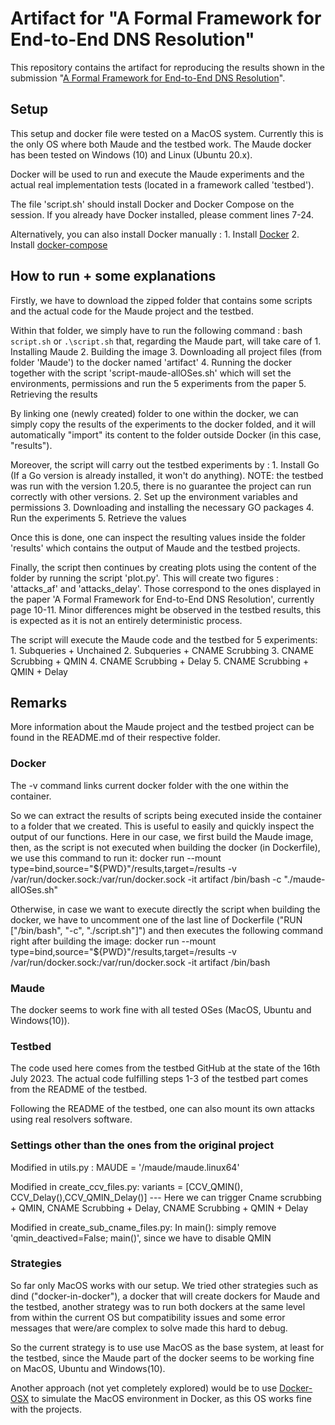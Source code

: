 # Artifact for "A Formal Framework for End-to-End DNS Resolution"

This repository contains the artifact for reproducing the results shown in the submission "[A Formal Framework for End-to-End DNS Resolution](https://github.com/siliunobi/DNS-Maude/blob/main/sigcomm23-paper683-submission.pdf)".

## Setup

This setup and docker file were tested on a MacOS system. Currently this is the only OS where both Maude and the testbed work.
The Maude docker has been tested on Windows (10) and Linux (Ubuntu 20.x).

Docker will be used to run and execute the Maude experiments and the actual real implementation tests (located in a framework called 'testbed').

The file 'script.sh' should install Docker and Docker Compose on the session. If you already have Docker installed, please comment lines 7-24.

Alternatively, you can also install Docker manually :
	1. Install [Docker](https://docs.docker.com/get-docker/)
	2. Install [docker-compose](https://docs.docker.com/compose/install/linux/)
	
	
	
## How to run + some explanations
Firstly, we have to download the zipped folder that contains some scripts and the actual code for the Maude project and the testbed.

Within that folder, we simply have to run the following command : bash `script.sh` or `.\script.sh` that, regarding the Maude part, will take care of 
	1. Installing Maude
	2. Building the image
	3. Downloading all project files (from folder 'Maude') to the docker named 'artifact'
	4. Running the docker together with the script 'script-maude-allOSes.sh' which will set the environments, permissions and run the 5 experiments from the paper
	5. Retrieving the results
	
By linking one (newly created) folder to one within the docker, we can simply copy the results of the experiments to the docker folded, and it will automatically "import" its content to the folder outside Docker (in this case, "results").
	
Moreover, the script will carry out the testbed experiments by :
	1. Install Go (If a Go version is already installed, it won't do anything). NOTE: the testbed was run with the version 1.20.5, there is no guarantee the project can run correctly with other versions.
	2. Set up the environment variables and permissions
	3. Downloading and installing the necessary GO packages 
	4. Run the experiments
	5. Retrieve the values
	
Once this is done, one can inspect the resulting values inside the folder 'results' which contains the output of Maude and the testbed projects.

Finally, the script then continues by creating plots using the content of the folder by running the script 'plot.py'.
This will create two figures : 'attacks_af' and 'attacks_delay'.
Those correspond to the ones displayed in the paper 'A Formal Framework for End-to-End DNS Resolution', currently page 10-11.
Minor differences might be observed in the testbed results, this is expected as it is not an entirely deterministic process.


The script will execute the Maude code and the testbed for 5 experiments: 
	1. Subqueries + Unchained
	2. Subqueries + CNAME Scrubbing
	3. CNAME Scrubbing + QMIN
	4. CNAME Scrubbing + Delay
	5. CNAME Scrubbing + QMIN + Delay



## Remarks
More information about the Maude project and the testbed project can be found in the README.md of their respective folder.

### Docker
The -v command links current docker folder with the one within the container.

So we can extract the results of scripts being executed inside the container to a folder that we created. This is useful to easily and quickly inspect the output of our functions.
Here in our case, we first build the Maude image, then, as the script is not executed when building the docker (in Dockerfile), we use this command to run it:
			docker run --mount type=bind,source="${PWD}"/results,target=/results -v /var/run/docker.sock:/var/run/docker.sock -it artifact /bin/bash -c "./maude-allOSes.sh"
			

Otherwise, in case we want to execute directly the script when building the docker, we have to uncomment one of the last line of Dockerfile ("RUN ["/bin/bash", "-c", "./script.sh"]") and
	then executes the following command right after building the image:
	docker run --mount type=bind,source="${PWD}"/results,target=/results -v /var/run/docker.sock:/var/run/docker.sock -it artifact /bin/bash
	
### Maude
The docker seems to work fine with all tested OSes (MacOS, Ubuntu and Windows(10)).

### Testbed
The code used here comes from the testbed GitHub at the state of the 16th July 2023.
The actual code fulfilling steps 1-3 of the testbed part comes from the README of the testbed.

Following the README of the testbed, one can also mount its own attacks using real resolvers software.


### Settings other than the ones from the original project
Modified in utils.py : 
	MAUDE = '/maude/maude.linux64'

Modified in create_ccv_files.py:
	variants = [CCV_QMIN(), CCV_Delay(),CCV_QMIN_Delay()] 
	--- Here we can trigger Cname scrubbing + QMIN, CNAME Scrubbing + Delay, CNAME Scrubbing + QMIN + Delay

Modified in create_sub_cname_files.py:
	In main(): simply remove 'qmin_deactived=False; main()', since we have to disable QMIN

### Strategies

So far only MacOS works with our setup. We tried other strategies such as dind ("docker-in-docker"), a docker that will create dockers for Maude and the testbed,
another strategy was to run both dockers at the same level from within the current OS but compatibility issues and some error messages that were/are complex to solve made this hard to debug.

So the current strategy is to use use MacOS as the base system, at least for the testbed, since the Maude part of the docker seems to be working fine on MacOS, Ubuntu and Windows(10).

Another approach (not yet completely explored) would be to use [Docker-OSX](https://github.com/sickcodes/Docker-OSX) to simulate the MacOS environment in Docker, as this OS works fine with the projects. 
